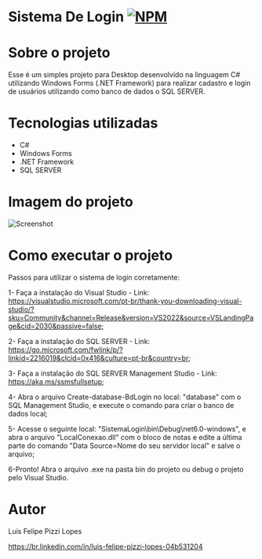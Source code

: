 # Sistema De Login [![NPM](https://img.shields.io/npm/l/react)](https://github.com/devsuperior/sds1-wmazoni/blob/master/LICENSE) 

# Sobre o projeto

Esse é um simples projeto para Desktop desenvolvido na linguagem C# utilizando Windows Forms (.NET Framework) para realizar cadastro e login de usuários utilizando como banco de dados o SQL SERVER.

# Tecnologias utilizadas
- C#
- Windows Forms
- .NET Framework
- SQL SERVER

# Imagem do projeto
![Screenshot](https://user-images.githubusercontent.com/101680647/217565015-ce80d1d5-f24d-468f-a885-e38014825068.png)

# Como executar o projeto

Passos para utilizar o sistema de login corretamente:

1- Faça a instalação do Visual Studio - Link: https://visualstudio.microsoft.com/pt-br/thank-you-downloading-visual-studio/?sku=Community&channel=Release&version=VS2022&source=VSLandingPage&cid=2030&passive=false; 

2- Faça a instalação do SQL SERVER - Link: https://go.microsoft.com/fwlink/p/?linkid=2216019&clcid=0x416&culture=pt-br&country=br; 

3- Faça a instalação do SQL SERVER Management Studio - Link: https://aka.ms/ssmsfullsetup;

4- Abra o arquivo Create-database-BdLogin no local: "database" com o SQL Management Studio, e execute o comando para criar
o banco de dados local; 

5- Acesse o seguinte local: "SistemaLogin\bin\Debug\net6.0-windows", e abra o arquivo "LocalConexao.dll" com o bloco de notas e 
edite a última parte do comando "Data Source=Nome do seu servidor local" e salve o arquivo;

6-Pronto! Abra o arquivo .exe na pasta bin do projeto ou debug o projeto pelo Visual Studio.

# Autor

Luis Felipe Pizzi Lopes

https://br.linkedin.com/in/luis-felipe-pizzi-lopes-04b531204

